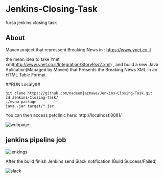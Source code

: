# Jenkins-Closing-Task

 fursa jenkins closing task
 
 ## About ##
 Maven project that repressent Breaking
News  in : https://www.ynet.co.il

 the mean idea to take Ynet xml(http://www.ynet.co.il/Integration/StoryRss2.xml) , and build a new Java Aplication(Managed by Maven) that Presents the Breaking
News XML in an HTML Table Format.

##RUN Localy##

```
git clone https://github.com/nadeemjazmawe/Jenkins-Closing-Task.git
cd Jenkins-Closing-Task/
./mvnw package
java -jar target/*.jar
```

You can then access petclinic here: http://localhost:8081/

![webpage](https://user-images.githubusercontent.com/44744877/176642904-921fe1c1-2b31-45d1-afb8-23285a30ccb1.png)



## jenkins pipeline job ##

![jenkings](https://user-images.githubusercontent.com/44744877/176642807-7a390391-dfa4-44bd-80e1-21f01e2e86de.png)


After the build finish Jenkins send Slack notification (Build Success/Failed)

![slack](https://user-images.githubusercontent.com/44744877/176642835-773afef2-42df-43af-aaae-b42a5c4c21b8.png)
